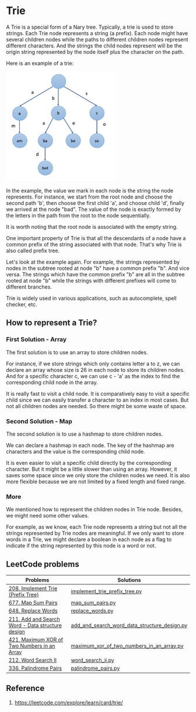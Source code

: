 # Trie

A Trie is a special form of a Nary tree. Typically, a trie is used to store strings. Each Trie node represents a string (a prefix). Each node might have several children nodes while the paths to different children nodes represent different characters. And the strings the child nodes represent will be the origin string represented by the node itself plus the character on the path.

Here is an example of a trie:

<img src="../../res/img/Trie_example.png" alt="trie_example" width="300" height="300">

In the example, the value we mark in each node is the string the node represents. For instance, we start from the root node and choose the second path 'b', then choose the first child 'a', and choose child 'd', finally we arrived at the node "bad". The value of the node is exactly formed by the letters in the path from the root to the node sequentially.

It is worth noting that the root node is associated with the empty string.

One important property of Trie is that all the descendants of a node have a common prefix of the string associated with that node. That's why Trie is also called prefix tree.

Let's look at the example again. For example, the strings represented by nodes in the subtree rooted at node "b" have a common prefix "b". And vice versa. The strings which have the common prefix "b" are all in the subtree rooted at node "b" while the strings with different prefixes will come to different branches.

Trie is widely used in various applications, such as autocomplete, spell checker, etc. 

## How to represent a Trie?

### First Solution - Array

The first solution is to use an array to store children nodes. 

For instance, if we store strings which only contains letter a to z, we can declare an array whose size is 26 in each node to store its children nodes. And for a specific character c, we can use c - 'a' as the index to find the corresponding child node in the array.

It is really fast to visit a child node. It is comparatively easy to visit a specific child since we can easily transfer a character to an index in most cases. But not all children nodes are needed. So there might be some waste of space.

### Second Solution - Map

The second solution is to use a hashmap to store children nodes.

We can declare a hashmap in each node. The key of the hashmap are characters and the value is the corresponding child node.

It is even easier to visit a specific child directly by the corresponding character. But it might be a little slower than using an array. However, it saves some space since we only store the children nodes we need. It is also more flexible because we are not limited by a fixed length and fixed range.

### More

We mentioned how to represent the children nodes in Trie node. Besides, we might need some other values.

For example, as we know, each Trie node represents a string but not all the strings represented by Trie nodes are meaningful. If we only want to store words in a Trie, we might declare a boolean in each node as a flag to indicate if the string represented by this node is a word or not.

## LeetCode problems

Problems|Solutions
---|---
[208. Implement Trie (Prefix Tree)](https://leetcode.com/problems/implement-trie-prefix-tree/)|[implement_trie_prefix_tree.py](./implement_trie_prefix_tree.py)
[677. Map Sum Pairs](https://leetcode.com/problems/map-sum-pairs/)|[map_sum_pairs.py](./map_sum_pairs.py)
[648. Replace Words](https://leetcode.com/problems/replace-words/)|[replace_words.py](./replace_words.py)
[211. Add and Search Word - Data structure design](https://leetcode.com/problems/add-and-search-word-data-structure-design/)|[add_and_search_word_data_structure_design.py](./add_and_search_word_data_structure_design.py)
[421. Maximum XOR of Two Numbers in an Array](https://leetcode.com/problems/maximum-xor-of-two-numbers-in-an-array/)|[maximum_xor_of_two_numbers_in_an_array.py](./maximum_xor_of_two_numbers_in_an_array.py)
[212. Word Search II](https://leetcode.com/problems/word-search-ii/)|[word_search_ii.py](./word_search_ii.py)
[336. Palindrome Pairs](https://leetcode.com/problems/palindrome-pairs/)|[palindrome_pairs.py](./palindrome_pairs.py)

## Reference
1. https://leetcode.com/explore/learn/card/trie/